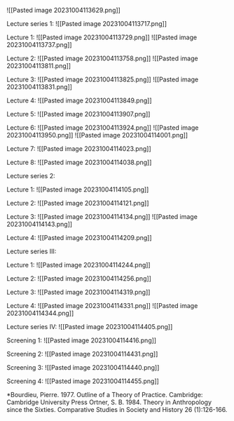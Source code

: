 ![[Pasted image 20231004113629.png]]

Lecture series 1:
![[Pasted image 20231004113717.png]]

Lecture 1:
![[Pasted image 20231004113729.png]]
![[Pasted image 20231004113737.png]]

Lecture 2:
![[Pasted image 20231004113758.png]]
![[Pasted image 20231004113811.png]]

Lecture 3:
![[Pasted image 20231004113825.png]]
![[Pasted image 20231004113831.png]]

Lecture 4:
![[Pasted image 20231004113849.png]]

Lecture 5:
![[Pasted image 20231004113907.png]]

Lecture 6:
![[Pasted image 20231004113924.png]]
![[Pasted image 20231004113950.png]]
![[Pasted image 20231004114001.png]]

Lecture 7:
![[Pasted image 20231004114023.png]]

Lecture 8:
![[Pasted image 20231004114038.png]]

Lecture series 2:

Lecture 1:
![[Pasted image 20231004114105.png]]

Lecture 2:
![[Pasted image 20231004114121.png]]

Lecture 3:
![[Pasted image 20231004114134.png]]
![[Pasted image 20231004114143.png]]

Lecture 4:
![[Pasted image 20231004114209.png]]

Lecture series III:

Lecture 1:
![[Pasted image 20231004114244.png]]

Lecture 2:
![[Pasted image 20231004114256.png]]

Lecture 3:
![[Pasted image 20231004114319.png]]

Lecture 4:
![[Pasted image 20231004114331.png]]
![[Pasted image 20231004114344.png]]

Lecture series IV:
![[Pasted image 20231004114405.png]]

Screening 1:
![[Pasted image 20231004114416.png]]

Screening 2:
![[Pasted image 20231004114431.png]]

Screening 3:
![[Pasted image 20231004114440.png]]

Screening 4:
![[Pasted image 20231004114455.png]]

*Bourdieu, Pierre. 1977. Outline of a Theory of Practice. Cambridge: Cambridge University Press
Ortner, S. B. 1984. Theory in Anthropology since the Sixties. Comparative Studies in Society and History 26 (1):126-166.

